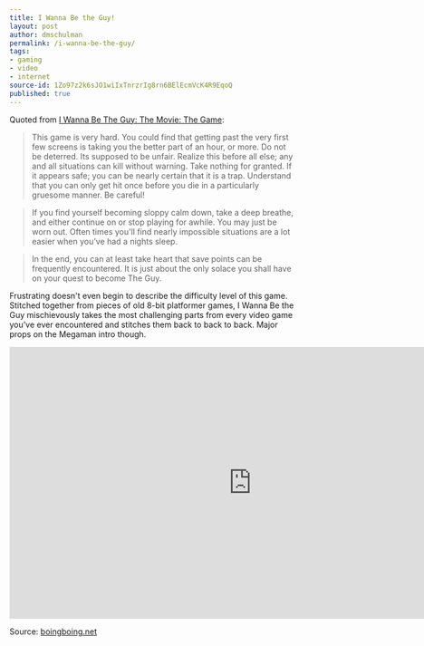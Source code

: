 ```yaml
---
title: I Wanna Be the Guy!
layout: post
author: dmschulman
permalink: /i-wanna-be-the-guy/
tags:
- gaming
- video
- internet
source-id: 1Zo97z2k6sJO1wiIxTnrzrIg8rn6BElEcmVcK4R9EqoQ
published: true
---
```

Quoted from [I Wanna Be The Guy: The Movie: The Game](http://kayin.pyoko.org/iwbtg/index.php):

> This game is very hard. You could find that getting past the very first few screens is taking you the better part of an hour, or more. Do not be deterred. Its supposed to be unfair. Realize this before all else; any and all situations can kill without warning. Take nothing for granted. If it appears safe; you can be nearly certain that it is a trap. Understand that you can only get hit once before you die in a particularly gruesome manner. Be careful!

> If you find yourself becoming sloppy calm down, take a deep breathe, and either continue on or stop playing for awhile. You may just be worn out. Often times you'll find nearly impossible situations are a lot easier when you’ve had a nights sleep.

> In the end, you can at least take heart that save points can be frequently encountered. It is just about the only solace you shall have on your quest to become The Guy.

Frustrating doesn't even begin to describe the difficulty level of this game. Stitched together from pieces of old 8-bit platformer games, I Wanna Be the Guy mischievously takes the most challenging parts from every video game you’ve ever encountered and stitches them back to back to back. Major props on the Megaman intro though.

<iframe width="853" height="480" src="https://www.youtube.com/embed/CPBgxWyXYKI?rel=0" frameborder="0" allowfullscreen></iframe>

Source: [boingboing.net](http://www.boingboing.net/2008/02/20/i-wanna-be-the-guy-p.html)


